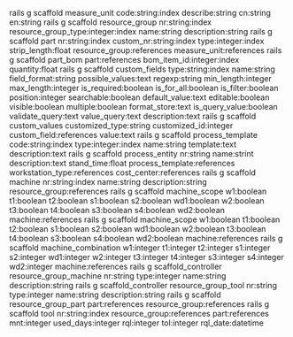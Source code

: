 rails g scaffold measure_unit code:string:index describe:string cn:string en:string
rails g scaffold resource_group nr:string:index resource_group_type:integer:index name:string description:string
rails g scaffold part nr:string:index custom_nr:string:index type:integer:index strip_length:float resource_group:references measure_unit:references
rails g scaffold part_bom part:references bom_item_id:integer:index quantity:float
rails g scaffold custom_fields type:string:index name:string field_format:string possible_values:text regexp:string min_length:integer max_length:integer is_required:boolean is_for_all:boolean is_filter:boolean position:integer searchable:boolean default_value:text editable:boolean visible:boolean multiple:boolean format_store:text is_query_value:boolean validate_query:text value_query:text  description:text
rails g scaffold custom_values customized_type:string customized_id:integer custom_field:references value:text
rails g scaffold process_template code:string:index type:integer:index name:string template:text description:text
rails g scaffold process_entity nr:string name:strint description:text stand_time:float process_template:references workstation_type:references cost_center:references
rails g scaffold machine nr:string:index name:string description:string resource_group:references
rails g scaffold machine_scope w1:boolean t1:boolean t2:boolean s1:boolean s2:boolean wd1:boolean w2:boolean t3:boolean t4:boolean s3:boolean s4:boolean wd2:boolean machine:references
rails g scaffold machine_scope w1:boolean t1:boolean t2:boolean s1:boolean s2:boolean wd1:boolean w2:boolean t3:boolean t4:boolean s3:boolean s4:boolean wd2:boolean machine:references
rails g scaffold machine_combination w1:integer t1:integer t2:integer s1:integer s2:integer wd1:integer w2:integer t3:integer t4:integer s3:integer s4:integer wd2:integer machine:references
rails g scaffold_controller resource_group_machine nr:string type:integer name:string description:string
rails g scaffold_controller resource_group_tool nr:string type:integer name:string description:string
rails g scaffold resource_group_part part:references resource_group:references
rails g scaffold tool nr:string:index resource_group:references part:references mnt:integer used_days:integer rql:integer tol:integer rql_date:datetime
